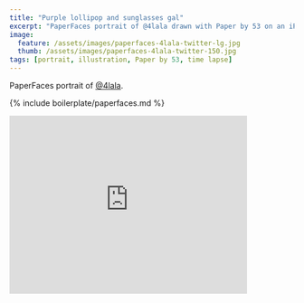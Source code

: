 ```yaml
---
title: "Purple lollipop and sunglasses gal"
excerpt: "PaperFaces portrait of @4lala drawn with Paper by 53 on an iPad."
image: 
  feature: /assets/images/paperfaces-4lala-twitter-lg.jpg
  thumb: /assets/images/paperfaces-4lala-twitter-150.jpg
tags: [portrait, illustration, Paper by 53, time lapse]
---
```


PaperFaces portrait of [@4lala](http://twitter.com/4lala).

{% include boilerplate/paperfaces.md %}

<iframe width="420" height="315" src="https://www.youtube.com/embed/xvpF730pDQk" frameborder="0"> </iframe>
